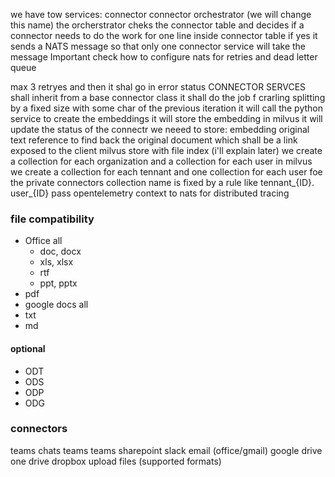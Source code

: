 we have tow services:
connector
connector orchestrator (we will change this name)
the orcherstrator cheks the connector table and decides if a connector needs to do the work for one line inside connector table
if yes it sends a NATS message so that only one connector service will take the message
Important check how to configure nats for retries and dead letter queue


max 3 retryes and then it shal go in error status
CONNECTOR SERVCES
shall inherit from a base connector class
it shall do the job f crarling
splitting by a fixed size with some char of the previous iteration
it will call the python service to create the embeddings
it will store the embedding in milvus
it will update the status of the connectr
we neeed to store:
    embedding
    original text
reference to find back the original document which shall be a link exposed to the client
milvus store with file index (i'll explain later)
we create a collection for each organization and a collection for each user
in milvus we create a collection for each tennant and one collection for each user foe the private connectors
collection name is fixed by a rule like tennant_{ID}. user_{ID}
pass opentelemetry context to nats for distributed tracing


### file compatibility

 - Office all
   - doc, docx
   - xls, xlsx
   - rtf
   - ppt, pptx
 - pdf
 - google docs all
 - txt
 - md

#### optional 
 - ODT
 - ODS
 - ODP
 - ODG


### connectors 
teams chats
teams teams
sharepoint
slack
email (office/gmail)
google drive
one drive
dropbox
upload files (supported formats)

